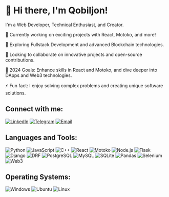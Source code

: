 # 👋 Hi there, I'm Qobiljon!

I'm a Web Developer, Technical Enthusiast, and Creator.

🔭 Currently working on exciting projects with React, Motoko, and more!

🌱 Exploring Fullstack Development and advanced Blockchain technologies.

👯 Looking to collaborate on innovative projects and open-source contributions.

🥅 2024 Goals: Enhance skills in React and Motoko, and dive deeper into DApps and Web3 technologies.

⚡ Fun fact: I enjoy solving complex problems and creating unique software solutions.

## Connect with me:
[![LinkedIn](https://img.shields.io/badge/LinkedIn-0A66C2?style=for-the-badge&logo=linkedin&logoColor=white)](https://www.linkedin.com/in/qobiljons)
[![Telegram](https://img.shields.io/badge/Telegram-26A5E4?style=for-the-badge&logo=telegram&logoColor=white)](https://t.me/qobiljonftw)
[![Email](https://img.shields.io/badge/Email-D14836?style=for-the-badge&logo=gmail&logoColor=white)](mailto:qobiljonkhayrullayevl@gmail.com)


## Languages and Tools:

![Python](https://img.shields.io/badge/Python-FFD43B?style=for-the-badge&logo=python&logoColor=blue)
![JavaScript](https://img.shields.io/badge/JavaScript-323330?style=for-the-badge&logo=javascript&logoColor=F7DF1E)
![C++](https://img.shields.io/badge/C++-00599C?style=for-the-badge&logo=c%2B%2B&logoColor=A8B9CC)
![React](https://img.shields.io/badge/React-61DAFB?style=for-the-badge&logo=react&logoColor=black)
![Motoko](https://img.shields.io/badge/Motoko-00B4D8?style=for-the-badge&logoColor=white)
![Node.js](https://img.shields.io/badge/Node.js-339933?style=for-the-badge&logo=node.js&logoColor=white)
![Flask](https://img.shields.io/badge/Flask-000000?style=for-the-badge&logo=flask&logoColor=white)
![Django](https://img.shields.io/badge/Django-092E20?style=for-the-badge&logo=django&logoColor=white)
![DRF](https://img.shields.io/badge/Django_REST_Framework-092E20?style=for-the-badge&logo=django&logoColor=white)
![PostgreSQL](https://img.shields.io/badge/PostgreSQL-316192?style=for-the-badge&logo=postgresql&logoColor=white)
![MySQL](https://img.shields.io/badge/MySQL-4479A1?style=for-the-badge&logo=mysql&logoColor=white)
![SQLite](https://img.shields.io/badge/SQLite-003B57?style=for-the-badge&logo=sqlite&logoColor=white)
![Pandas](https://img.shields.io/badge/Pandas-150458?style=for-the-badge&logo=pandas&logoColor=white)
![Selenium](https://img.shields.io/badge/Selenium-43B02A?style=for-the-badge&logo=selenium&logoColor=white)
![Web3](https://img.shields.io/badge/Web3-000000?style=for-the-badge&logo=ethereum&logoColor=white)

## Operating Systems:
![Windows](https://img.shields.io/badge/Windows-0078D6?style=for-the-badge&logo=windows&logoColor=white)
![Ubuntu](https://img.shields.io/badge/Ubuntu-E95420?style=for-the-badge&logo=ubuntu&logoColor=white)
![Linux](https://img.shields.io/badge/Linux-FCC624?style=for-the-badge&logo=linux&logoColor=black)
